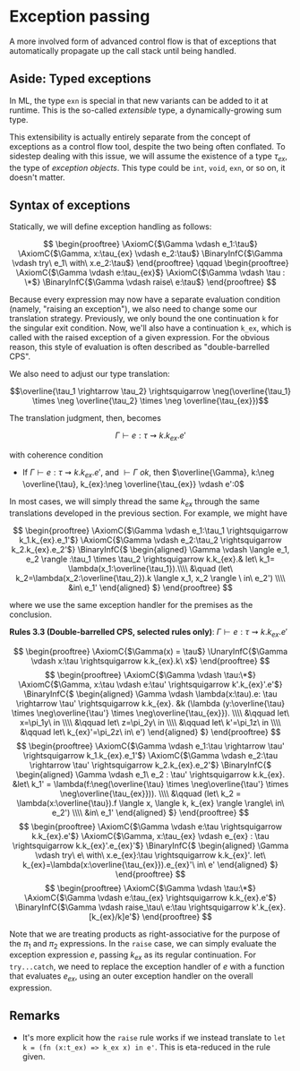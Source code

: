 # Exception passing

A more involved form of advanced control flow is that of exceptions that
automatically propagate up the call stack until being handled.

## Aside: Typed exceptions

In ML, the type `exn` is special in that new variants can be added to it at
runtime. This is the so-called *extensible* type, a dynamically-growing sum
type.

This extensibility is actually entirely separate from the concept of exceptions
as a control flow tool, despite the two being often conflated. To sidestep
dealing with this issue, we will assume the existence of a type $\tau_{ex}$,
the type of *exception objects*. This type could be `int`, `void`, `exn`, or so
on, it doesn't matter.

## Syntax of exceptions

Statically, we will define exception handling as follows:

$$
\begin{prooftree}
\AxiomC{$\Gamma \vdash e_1:\tau$}
\AxiomC{$\Gamma, x:\tau_{ex} \vdash e_2:\tau$}
\BinaryInfC{$\Gamma \vdash try\ e_1\ with\ x.e_2:\tau$}
\end{prooftree} \qquad
\begin{prooftree}
\AxiomC{$\Gamma \vdash e:\tau_{ex}$}
\AxiomC{$\Gamma \vdash \tau : \*$}
\BinaryInfC{$\Gamma \vdash raise\ e:\tau$}
\end{prooftree}
$$

Because every expression may now have a separate evaluation condition (namely,
"raising an exception"), we also need to change some our translation strategy.
Previously, we only bound the one continuation `k` for the singular exit
condition. Now, we'll also have a continuation `k_ex`, which is called with the
raised exception of a given expression. For the obvious reason, this style of
evaluation is often described as "double-barrelled CPS".

We also need to adjust our type translation:

$$\overline{\tau_1 \rightarrow \tau_2} \rightsquigarrow \neg(\overline{\tau_1}
\times \neg \overline{\tau_2} \times \neg \overline{\tau_{ex}})$$

The translation judgment, then, becomes

$$\Gamma \vdash e:\tau \rightsquigarrow k.k_{ex}.e'$$

with coherence condition

- If $\Gamma \vdash e:\tau \rightsquigarrow k.k_{ex}.e'$, and $\vdash \Gamma
    \ ok$, then $\overline{\Gamma}, k:\neg \overline{\tau}, k_{ex}:\neg
    \overline{\tau_{ex}} \vdash e':0$

In most cases, we will simply thread the same $k_{ex}$ through the same
translations developed in the previous section. For example, we might have

$$
\begin{prooftree}
\AxiomC{$\Gamma \vdash e_1:\tau_1 \rightsquigarrow k_1.k_{ex}.e_1'$}
\AxiomC{$\Gamma \vdash e_2:\tau_2 \rightsquigarrow k_2.k_{ex}.e_2'$}
\BinaryInfC{$
  \begin{aligned}
  \Gamma \vdash \langle e_1, e_2 \rangle :\tau_1 \times \tau_2 \rightsquigarrow
    k.k_{ex}.&
    let\ k_1= \lambda(x_1:\overline{\tau_1}).\\\\
      &\quad (let\ k_2=\lambda(x_2:\overline{\tau_2}).k \langle x_1, x_2 \rangle
      \ in\ e_2') \\\\
    &in\ e_1'
  \end{aligned}
$}
\end{prooftree}
$$

where we use the same exception handler for the premises as the conclusion.

**Rules 3.3 (Double-barrelled CPS, selected rules only)**: $\Gamma \vdash e:\tau
\rightsquigarrow k.k_{ex}.e'$

$$
\begin{prooftree}
\AxiomC{$\Gamma(x) = \tau$}
\UnaryInfC{$\Gamma \vdash x:\tau \rightsquigarrow k.k_{ex}.k\ x$}
\end{prooftree}
$$
$$
\begin{prooftree}
\AxiomC{$\Gamma \vdash \tau:\*$}
\AxiomC{$\Gamma, x:\tau \vdash e:\tau' \rightsquigarrow k'.k_{ex}'.e'$}
\BinaryInfC{$
  \begin{aligned}
  \Gamma \vdash \lambda(x:\tau).e: \tau \rightarrow \tau' \rightsquigarrow
    k.k_{ex}.
    &k (\lambda (y:\overline{\tau} \times \neg\overline{\tau'} \times
      \neg\overline{\tau_{ex}}). \\\\
    &\qquad let\ x=\pi_1y\ in \\\\
    &\qquad let\ z=\pi_2y\ in \\\\
    &\qquad let\ k'=\pi_1z\ in \\\\
    &\qquad let\ k_{ex}'=\pi_2z\ in\ e')
  \end{aligned}
$}
\end{prooftree}
$$
$$
\begin{prooftree}
\AxiomC{$\Gamma \vdash e_1:\tau \rightarrow \tau' \rightsquigarrow k_1.k_{ex}.e_1'$}
\AxiomC{$\Gamma \vdash e_2:\tau \rightarrow \tau' \rightsquigarrow k_2.k_{ex}.e_2'$}
\BinaryInfC{$
  \begin{aligned}
  \Gamma \vdash e_1\ e_2 : \tau' \rightsquigarrow k.k_{ex}.
    &let\ k_1' = \lambda(f:\neg(\overline{\tau} \times \neg\overline{\tau'} \times
      \neg\overline{\tau_{ex}})). \\\\
    &\qquad (let\ k_2 = \lambda(x:\overline{\tau}).f \langle x,
      \langle k, k_{ex} \rangle \rangle\ in\ e_2') \\\\
    &in\ e_1'
  \end{aligned}
$}
\end{prooftree}
$$
$$
\begin{prooftree}
\AxiomC{$\Gamma \vdash e:\tau \rightsquigarrow k.k_{ex}.e'$}
\AxiomC{$\Gamma, x:\tau_{ex} \vdash e_{ex} : \tau \rightsquigarrow
  k.k_{ex}'.e_{ex}'$}
\BinaryInfC{$
  \begin{aligned}
  \Gamma \vdash try\ e\ with\ x.e_{ex}:\tau \rightsquigarrow k.k_{ex}'.
    let\ k_{ex}=\lambda(x:\overline{\tau_{ex}}).e_{ex}'\ in\ e'
  \end{aligned}
$}
\end{prooftree}
$$
$$
\begin{prooftree}
\AxiomC{$\Gamma \vdash \tau:\*$}
\AxiomC{$\Gamma \vdash e:\tau_{ex} \rightsquigarrow k.k_{ex}.e'$}
\BinaryInfC{$\Gamma \vdash raise_\tau\ e:\tau \rightsquigarrow k'.k_{ex}.[k_{ex}/k]e'$}
\end{prooftree}
$$

Note that we are treating products as right-associative for the purpose of the
$\pi_1$ and $\pi_2$ expressions. In the `raise` case, we can simply evaluate the
exception expression $e$, passing $k_{ex}$ as its regular continuation. For
`try...catch`, we need to replace the exception handler of $e$ with a function
that evaluates $e_{ex}$, using an outer exception handler on the overall
expression.

## Remarks

- It's more explicit how the `raise` rule works if we instead translate to
    `let k = (fn (x:t_ex) => k_ex x) in e'`. This is eta-reduced in the rule
    given.

